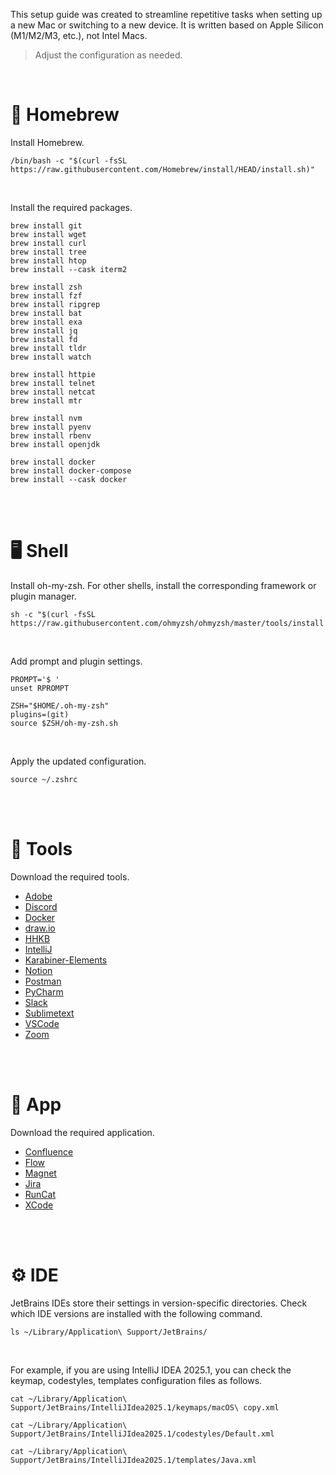 This setup guide was created to streamline repetitive tasks when setting up a new Mac or switching to a new device. It is written based on Apple Silicon (M1/M2/M3, etc.), not Intel Macs.

> Adjust the configuration as needed.

<br/>

# 🍺 Homebrew

Install Homebrew.

```shell
/bin/bash -c "$(curl -fsSL https://raw.githubusercontent.com/Homebrew/install/HEAD/install.sh)"
```

<br/>

Install the required packages.

```shell
brew install git
brew install wget
brew install curl
brew install tree
brew install htop
brew install --cask iterm2

brew install zsh
brew install fzf
brew install ripgrep
brew install bat
brew install exa
brew install jq
brew install fd
brew install tldr
brew install watch

brew install httpie
brew install telnet
brew install netcat
brew install mtr

brew install nvm
brew install pyenv
brew install rbenv
brew install openjdk

brew install docker
brew install docker-compose
brew install --cask docker
```

<br/><br/>

# 🖥️ Shell

Install oh-my-zsh. For other shells, install the corresponding framework or plugin manager.

```shell
sh -c "$(curl -fsSL https://raw.githubusercontent.com/ohmyzsh/ohmyzsh/master/tools/install.sh)"
```

<br/>

Add prompt and plugin settings.

```shell
PROMPT='$ '
unset RPROMPT

ZSH="$HOME/.oh-my-zsh"
plugins=(git)
source $ZSH/oh-my-zsh.sh
```

<br/>

Apply the updated configuration.

```shell
source ~/.zshrc
```

<br/><br/>

# 🚀 Tools

Download the required tools.

- [Adobe](https://www.adobe.com/home?acomLocale=kr)
- [Discord](https://discord.com/)
- [Docker](https://www.docker.com/)
- [draw.io](https://www.drawio.com/)
- [HHKB](https://happyhackingkb.com/download/)
- [IntelliJ](https://www.jetbrains.com/idea/)
- [Karabiner-Elements](https://karabiner-elements.pqrs.org/)
- [Notion](https://www.notion.com/ko/desktop)
- [Postman](https://www.postman.com/)
- [PyCharm](https://www.jetbrains.com/ko-kr/pycharm/download/?section=mac)
- [Slack](https://slack.com/intl/ko-kr/)
- [Sublimetext](https://www.sublimetext.com/)
- [VSCode](https://code.visualstudio.com/download)
- [Zoom](https://support.zoom.com/hc/ko/article?id=zm_kb&sysparm_article=KB0060411)

<br/><br/>

# 📱 App

Download the required application.

- [Confluence](https://apps.apple.com/kr/app/confluence-cloud/id1006971684)
- [Flow](https://apps.apple.com/kr/app/flow-%EB%BD%80%EB%AA%A8%EB%8F%84%EB%A1%9C-%EC%A7%91%EC%A4%91-%EC%8B%9C%EA%B0%84%EA%B4%80%EB%A6%AC-%EA%B3%B5%EB%B6%80-%ED%83%80%EC%9D%B4%EB%A8%B8/id1423210932)
- [Magnet](https://apps.apple.com/kr/app/magnet/id441258766?mt=12)
- [Jira](https://apps.apple.com/kr/app/jira-cloud-by-atlassian/id1006972087)
- [RunCat](https://apps.apple.com/kr/app/runcat/id1429033973?mt=12)
- [XCode](https://apps.apple.com/us/app/xcode/id497799835?mt=12)

<br/><br/>

# ⚙️ IDE

JetBrains IDEs store their settings in version-specific directories. Check which IDE versions are installed with the following command.

```shell
ls ~/Library/Application\ Support/JetBrains/
```

<br/>

For example, if you are using IntelliJ IDEA 2025.1, you can check the keymap, codestyles, templates configuration files as follows.

```shell
cat ~/Library/Application\ Support/JetBrains/IntelliJIdea2025.1/keymaps/macOS\ copy.xml
```

```shell
cat ~/Library/Application\ Support/JetBrains/IntelliJIdea2025.1/codestyles/Default.xml
```

```shell
cat ~/Library/Application\ Support/JetBrains/IntelliJIdea2025.1/templates/Java.xml
```

